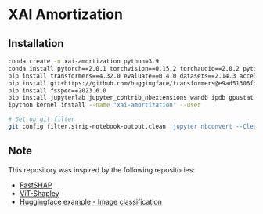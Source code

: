 # XAI Amortization

## Installation

```bash
conda create -n xai-amortization python=3.9
conda install pytorch==2.0.1 torchvision==0.15.2 torchaudio==2.0.2 pytorch-cuda=11.7 -c pytorch -c nvidia
pip install transformers==4.32.0 evaluate==0.4.0 datasets==2.14.3 accelerate==0.20.3 scikit-learn==1.3.0
pip install git+https://github.com/huggingface/transformers@e9ad51306fdcc3fb79d837d667e21c6d075a2451
pip install fsspec==2023.6.0
pip install jupyterlab jupyter_contrib_nbextensions wandb ipdb gpustat seaborn
ipython kernel install --name "xai-amortization" --user

# Set up git filter
git config filter.strip-notebook-output.clean 'jupyter nbconvert --ClearOutputPreprocessor.enabled=True --ClearMetadataPreprocessor.enabled=True --to=notebook --stdin --stdout --log-level=ERROR'
```




## Note

This repository was inspired by the following repositories:

* [FastSHAP](https://github.com/iancovert/fastshap/tree/main/fastshap)
* [ViT-Shapley](https://github.com/suinleelab/vit-shapley)
* [Huggingface example - Image classification](https://github.com/huggingface/transformers/tree/149cb0cce2df3f932de58c6d05cec548600553e2/examples/pytorch/image-classification)

